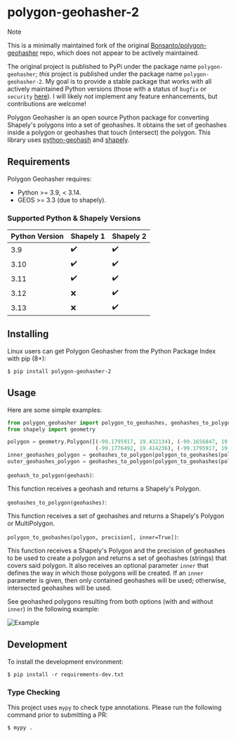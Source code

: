# polygon-geohasher-2

> [!NOTE]
> This is a minimally maintained fork of the original
> [Bonsanto/polygon-geohasher](https://github.com/Bonsanto/polygon-geohasher) repo, which does not appear to be
> actively maintained.
>
> The original project is published to PyPi under the package name `polygon-geohasher`; *this* project is published
> under the package name `polygon-geohasher-2`. My goal is to provide a stable package that works with all actively
> maintained Python versions (those with a status of `bugfix` or `security`
> [here](https://devguide.python.org/versions/)). I will likely *not* implement any feature enhancements, but
> contributions are welcome!


Polygon Geohasher is an open source Python package for converting Shapely's
polygons into a set of geohashes. It obtains the set of geohashes
inside a polygon or geohashes that touch (intersect) the polygon. This library uses
    [python-geohash](https://pypi.python.org/pypi/Geohash/) and
[shapely](http://toblerity.org/shapely/).


## Requirements
Polygon Geohasher requires:

- Python >= 3.9, < 3.14.
- GEOS >= 3.3 (due to shapely).

### Supported Python & Shapely Versions

| Python Version | Shapely 1          | Shapely 2          |
|----------------|--------------------|--------------------|
| 3.9            | :heavy_check_mark: | :heavy_check_mark: |
| 3.10           | :heavy_check_mark: | :heavy_check_mark: |
| 3.11           | :heavy_check_mark: | :heavy_check_mark: |
| 3.12           | :x:                | :heavy_check_mark: |
| 3.13           | :x:                | :heavy_check_mark: |

## Installing
Linux users can get Polygon Geohasher from the Python Package Index with
pip (8+):

`$ pip install polygon-geohasher-2`

## Usage
Here are some simple examples:

```python
from polygon_geohasher import polygon_to_geohashes, geohashes_to_polygon
from shapely import geometry

polygon = geometry.Polygon([(-99.1795917, 19.432134), (-99.1656847, 19.429034),
                            (-99.1776492, 19.414236), (-99.1795917, 19.432134)])
inner_geohashes_polygon = geohashes_to_polygon(polygon_to_geohashes(polygon, 7))
outer_geohashes_polygon = geohashes_to_polygon(polygon_to_geohashes(polygon, 7, False))
```


`geohash_to_polygon(geohash)`:

This function receives a geohash and returns a Shapely's Polygon.

`geohashes_to_polygon(geohashes)`:

This function receives a set of geohashes and returns a Shapely's Polygon or MultiPolygon.


`polygon_to_geohashes(polygon, precision[, inner=True])`:

This function receives a Shapely's Polygon and the precision of geohashes 
to be used to create a polygon and returns a set of geohashes
(strings) that covers said polygon. It also receives an optional
parameter `inner` that defines the way in which those polygons will be created.
If an `inner` parameter is given, then only contained geohashes will be used; otherwise, 
intersected geohashes will be used.

See geohashed polygons resulting from both options (with and without `inner`) in the 
following example:

![Example](./docs/images/geohashed-polygon-1.jpg)

## Development

To install the development environment:

```console
$ pip install -r requirements-dev.txt
```

### Type Checking

This project uses `mypy` to check type annotations. Please run the following command prior
to submitting a PR:

```console
$ mypy .
```